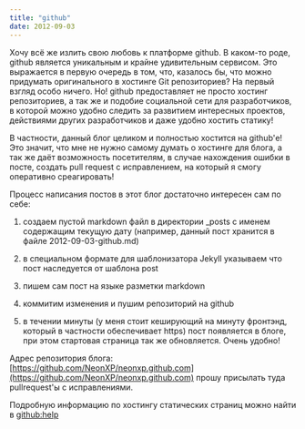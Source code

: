 ```yaml
---
title: "github"
date: 2012-09-03
---
```


Хочу всё же излить свою любовь к платформе github. В каком-то роде, github является уникальным и крайне удивительным сервисом. Это выражается в первую очередь в том, что, казалось бы, что можно придумать оригинального в хостинге Git репозиториев? На первый взгляд особо ничего. Но! github предоставляет не просто хостинг репозиториев, а так же и подобие социальной сети для разработчиков, в которой можно удобно следить за развитием интересных проектов, действиями других разработчиков и даже удобно хостить статику!

В частности, данный блог целиком и полностью хостится на github'е! Это значит, что мне не нужно самому думать о хостинге для блога, а так же даёт возможность посетителям, в случае нахождения ошибки в посте, создать pull request с исправлением, на который я смогу оперативно среагировать!

Процесс написания постов в этот блог достаточно интересен сам по себе:

1. создаем пустой markdown файл в директории _posts с именем содержащим текущую дату (например, данный пост хранится в файле 2012-09-03-github.md)

2. в специальном формате для шаблонизатора Jekyll указываем что пост наследуется от шаблона post

3. пишем сам пост на языке разметки markdown

4. коммитим изменения и пушим репозиторий на github

5. в течении минуты (у меня стоит кеширующий на минуту фронтэнд, который в частности обеспечивает https) пост появляется в блоге, при этом стартовая страница так же обновляется. Очень удобно!

Адрес репозитория блога: [https://github.com/NeonXP/neonxp.github.com](https://github.com/NeonXP/neonxp.github.com) прошу присылать туда pullrequest'ы с исправлениями.

Подробную информацию по хостингу статических страниц можно найти в [github:help](https://help.github.com/categories/20/articles)

